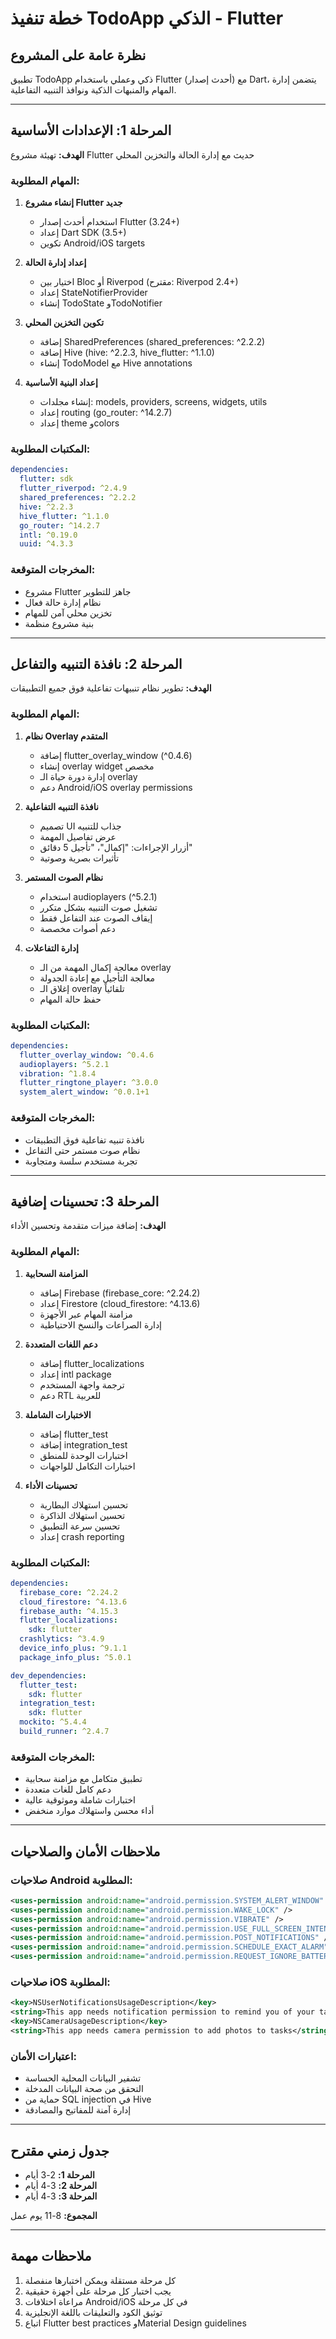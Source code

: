 # خطة تنفيذ TodoApp الذكي - Flutter

## نظرة عامة على المشروع
تطبيق TodoApp ذكي وعملي باستخدام Flutter (أحدث إصدار) مع Dart، يتضمن إدارة المهام والمنبهات الذكية ونوافذ التنبيه التفاعلية.

---

## المرحلة 1: الإعدادات الأساسية
**الهدف:** تهيئة مشروع Flutter حديث مع إدارة الحالة والتخزين المحلي

### المهام المطلوبة:
1. **إنشاء مشروع Flutter جديد**
   - استخدام أحدث إصدار Flutter (3.24+)
   - إعداد Dart SDK (3.5+)
   - تكوين Android/iOS targets

2. **إعداد إدارة الحالة**
   - اختيار بين Bloc أو Riverpod (مقترح: Riverpod 2.4+)
   - إعداد StateNotifierProvider
   - إنشاء TodoState وTodoNotifier

3. **تكوين التخزين المحلي**
   - إضافة SharedPreferences (shared_preferences: ^2.2.2)
   - إضافة Hive (hive: ^2.2.3, hive_flutter: ^1.1.0)
   - إنشاء TodoModel مع Hive annotations

4. **إعداد البنية الأساسية**
   - إنشاء مجلدات: models, providers, screens, widgets, utils
   - إعداد routing (go_router: ^14.2.7)
   - إعداد theme وcolors

### المكتبات المطلوبة:
```yaml
dependencies:
  flutter: sdk
  flutter_riverpod: ^2.4.9
  shared_preferences: ^2.2.2
  hive: ^2.2.3
  hive_flutter: ^1.1.0
  go_router: ^14.2.7
  intl: ^0.19.0
  uuid: ^4.3.3
```

### المخرجات المتوقعة:
- مشروع Flutter جاهز للتطوير
- نظام إدارة حالة فعال
- تخزين محلي آمن للمهام
- بنية مشروع منظمة

---


## المرحلة 2: نافذة التنبيه والتفاعل
**الهدف:** تطوير نظام تنبيهات تفاعلية فوق جميع التطبيقات

### المهام المطلوبة:
1. **نظام Overlay المتقدم**
   - إضافة flutter_overlay_window (^0.4.6)
   - إنشاء overlay widget مخصص
   - إدارة دورة حياة الـ overlay
   - دعم Android/iOS overlay permissions

2. **نافذة التنبيه التفاعلية**
   - تصميم UI جذاب للتنبيه
   - عرض تفاصيل المهمة
   - أزرار الإجراءات: "إكمال"، "تأجيل 5 دقائق"
   - تأثيرات بصرية وصوتية

3. **نظام الصوت المستمر**
   - استخدام audioplayers (^5.2.1)
   - تشغيل صوت التنبيه بشكل متكرر
   - إيقاف الصوت عند التفاعل فقط
   - دعم أصوات مخصصة

4. **إدارة التفاعلات**
   - معالجة إكمال المهمة من الـ overlay
   - معالجة التأجيل مع إعادة الجدولة
   - إغلاق الـ overlay تلقائياً
   - حفظ حالة المهام

### المكتبات المطلوبة:
```yaml
dependencies:
  flutter_overlay_window: ^0.4.6
  audioplayers: ^5.2.1
  vibration: ^1.8.4
  flutter_ringtone_player: ^3.0.0
  system_alert_window: ^0.0.1+1
```

### المخرجات المتوقعة:
- نافذة تنبيه تفاعلية فوق التطبيقات
- نظام صوت مستمر حتى التفاعل
- تجربة مستخدم سلسة ومتجاوبة

---

## المرحلة 3: تحسينات إضافية
**الهدف:** إضافة ميزات متقدمة وتحسين الأداء

### المهام المطلوبة:
1. **المزامنة السحابية**
   - إضافة Firebase (firebase_core: ^2.24.2)
   - إعداد Firestore (cloud_firestore: ^4.13.6)
   - مزامنة المهام عبر الأجهزة
   - إدارة الصراعات والنسخ الاحتياطية

2. **دعم اللغات المتعددة**
   - إضافة flutter_localizations
   - إعداد intl package
   - ترجمة واجهة المستخدم
   - دعم RTL للعربية

3. **الاختبارات الشاملة**
   - إضافة flutter_test
   - إضافة integration_test
   - اختبارات الوحدة للمنطق
   - اختبارات التكامل للواجهات

4. **تحسينات الأداء**
   - تحسين استهلاك البطارية
   - تحسين استهلاك الذاكرة
   - تحسين سرعة التطبيق
   - إعداد crash reporting

### المكتبات المطلوبة:
```yaml
dependencies:
  firebase_core: ^2.24.2
  cloud_firestore: ^4.13.6
  firebase_auth: ^4.15.3
  flutter_localizations:
    sdk: flutter
  crashlytics: ^3.4.9
  device_info_plus: ^9.1.1
  package_info_plus: ^5.0.1

dev_dependencies:
  flutter_test:
    sdk: flutter
  integration_test:
    sdk: flutter
  mockito: ^5.4.4
  build_runner: ^2.4.7
```

### المخرجات المتوقعة:
- تطبيق متكامل مع مزامنة سحابية
- دعم كامل للغات متعددة
- اختبارات شاملة وموثوقية عالية
- أداء محسن واستهلاك موارد منخفض

---

## ملاحظات الأمان والصلاحيات

### صلاحيات Android المطلوبة:
```xml
<uses-permission android:name="android.permission.SYSTEM_ALERT_WINDOW" />
<uses-permission android:name="android.permission.WAKE_LOCK" />
<uses-permission android:name="android.permission.VIBRATE" />
<uses-permission android:name="android.permission.USE_FULL_SCREEN_INTENT" />
<uses-permission android:name="android.permission.POST_NOTIFICATIONS" />
<uses-permission android:name="android.permission.SCHEDULE_EXACT_ALARM" />
<uses-permission android:name="android.permission.REQUEST_IGNORE_BATTERY_OPTIMIZATIONS" />
```

### صلاحيات iOS المطلوبة:
```xml
<key>NSUserNotificationsUsageDescription</key>
<string>This app needs notification permission to remind you of your tasks</string>
<key>NSCameraUsageDescription</key>
<string>This app needs camera permission to add photos to tasks</string>
```

### اعتبارات الأمان:
- تشفير البيانات المحلية الحساسة
- التحقق من صحة البيانات المدخلة
- حماية من SQL injection في Hive
- إدارة آمنة للمفاتيح والمصادقة

---

## جدول زمني مقترح
- **المرحلة 1:** 2-3 أيام
- **المرحلة 2:** 3-4 أيام
- **المرحلة 3:** 3-4 أيام

**المجموع:** 8-11 يوم عمل

---

## ملاحظات مهمة
1. كل مرحلة مستقلة ويمكن اختبارها منفصلة
2. يجب اختبار كل مرحلة على أجهزة حقيقية
3. مراعاة اختلافات Android/iOS في كل مرحلة
4. توثيق الكود والتعليقات باللغة الإنجليزية
5. اتباع Flutter best practices وMaterial Design guidelines
